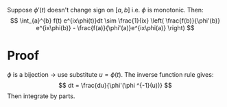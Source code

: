 Suppose $\phi'(t)$ doesn't change sign on $[a,b]$ i.e. $\phi$ is monotonic.
Then:
$$
\int_{a}^{b} f(t) e^{ix\phi(t)}dt \sim \frac{1}{ix} \left( \frac{f(b)}{\phi'(b)} e^{ix\phi(b)} - \frac{f(a)}{\phi'(a)}e^{ix\phi(a)} \right)
$$
# Proof
$\phi$ is a bijection -> use substitute $u=\phi(t)$.
The inverse function rule gives:
$$
dt = \frac{du}{\phi'(\phi ^{-1}(u))}
$$
Then integrate by parts.
